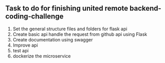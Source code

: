 ## Task to do for finishing united remote backend-coding-challenge

1. Set the general structure files and folders for flask api
2. Create basic api handle the request from github api using Flask
3. Create documentation using swagger
4. Improve api
5. test api
6. dockerize the microservice